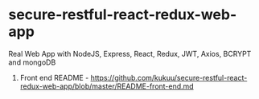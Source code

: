 # secure-restful-react-redux-web-app
Real Web App with NodeJS, Express, React, Redux, JWT, Axios, BCRYPT and mongoDB

1. Front end README - https://github.com/kukuu/secure-restful-react-redux-web-app/blob/master/README-front-end.md


